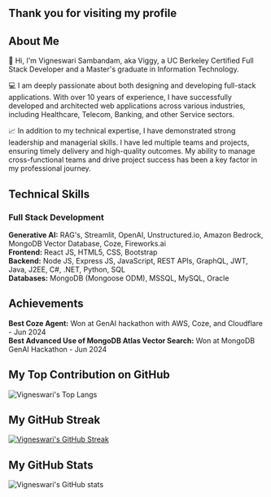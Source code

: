## Thank you for visiting my profile

## About Me
👋 Hi, I'm Vigneswari Sambandam, aka Viggy, a UC Berkeley Certified Full Stack Developer and a Master's graduate in Information Technology.

💻 I am deeply passionate about both designing and developing full-stack applications. With over 10 years of experience, I have successfully developed and architected web applications across various industries, including Healthcare, Telecom, Banking, and other Service sectors.

📈 In addition to my technical expertise, I have demonstrated strong leadership and managerial skills. I have led multiple teams and projects, ensuring timely delivery and high-quality outcomes. My ability to manage cross-functional teams and drive project success has been a key factor in my professional journey.

## Technical Skills
### Full Stack Development
**Generative AI:** RAG's, Streamlit, OpenAI, Unstructured.io, Amazon Bedrock, MongoDB Vector Database, Coze, Fireworks.ai   
**Frontend:** React JS, HTML5, CSS, Bootstrap    
**Backend:** Node JS, Express JS, JavaScript, REST APIs, GraphQL, JWT, Java, J2EE, C#, .NET, Python, SQL        
**Databases:** MongoDB (Mongoose ODM), MSSQL, MySQL, Oracle    

## Achievements
**Best Coze Agent:** Won at GenAI hackathon with AWS, Coze, and Cloudflare - Jun 2024   
**Best Advanced Use of MongoDB Atlas Vector Search:** Won at MongoDB GenAI Hackathon - Jun 2024   

## My Top Contribution on GitHub

![Vigneswari's Top Langs](https://github-readme-stats.vercel.app/api/top-langs/?username=Vigneshwarie&langs_count=10)

## My GitHub Streak

[![Vigneswari's GitHub Streak](https://streak-stats.demolab.com?user=Vigneshwarie&theme=highcontrast&date_format=M%20j[,%20Y])](https://git.io/streak-stats)

## My GitHub Stats

![Vigneswari's GitHub stats](https://github-readme-stats.vercel.app/api?username=Vigneshwarie&show=reviews,prs_merged,prs_merged_percentage&show_icons=true&theme=highcontrast)




